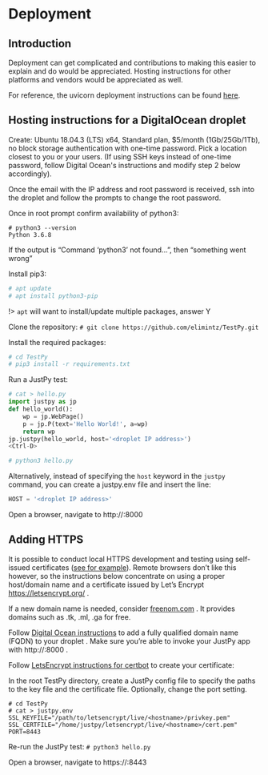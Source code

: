 # Deployment

## Introduction

Deployment can get complicated and contributions to making this easier to explain and do would be appreciated.
Hosting instructions for other platforms and vendors would be appreciated as well.

For reference, the uvicorn deployment instructions can be found [here](https://www.uvicorn.org/deployment/).


## Hosting instructions for a DigitalOcean droplet

Create: Ubuntu 18.04.3 (LTS) x64, Standard plan, $5/month (1Gb/25Gb/1Tb), no block storage authentication with one-time password. Pick a location closest to you or your users.  (If using SSH keys instead of one-time password, follow Digital Ocean's instructions and modify step 2 below accordingly).

Once the email with the IP address and root password is received, ssh into the droplet and follow the prompts to change the root password.

Once in root prompt confirm availability of python3:
```
# python3 --version
Python 3.6.8
```

If the output is “Command ‘python3’ not found…”, then “something went wrong”

Install pip3:
```python
# apt update
# apt install python3-pip
```

!> `apt` will want to install/update multiple packages, answer Y

Clone the repository:
`# git clone https://github.com/elimintz/TestPy.git`

Install the required packages:
```python
# cd TestPy
# pip3 install -r requirements.txt
```


Run a JustPy test:
```python
# cat > hello.py
import justpy as jp
def hello_world():
    wp = jp.WebPage()
    p = jp.P(text='Hello World!', a=wp)
    return wp
jp.justpy(hello_world, host='<droplet IP address>')
<Ctrl-D>

# python3 hello.py
```

Alternatively, instead of specifying the `host` keyword in the `justpy` command, you can create a justpy.env file and insert the line:
```python
HOST = '<droplet IP address>' 
```

Open a browser, navigate to http://<droplet IP address>:8000


## Adding HTTPS

It is possible to conduct local HTTPS development and testing using self-issued certificates ([see for example](https://woile.github.io/posts/local-https-development-in-python-with-mkcert/)). Remote browsers don’t like this however, so the instructions below concentrate on using a proper host/domain name and a certificate issued by Let’s Encrypt https://letsencrypt.org/ .

If a new domain name is needed, consider [freenom.com](https://freenom.com) . It provides domains such as .tk, .ml, .ga for free.

Follow [Digital Ocean instructions](https://www.digitalocean.com/docs/networking/dns/how-to/add-domains/) to add a fully qualified domain name (FQDN) to your droplet . Make sure you’re able to invoke your JustPy app with http://<droplet FQDN>:8000 . 

Follow [LetsEncrypt instructions for certbot](https://certbot.eff.org/lets-encrypt/ubuntubionic-other) to create your certificate: 

In the root TestPy directory, create a JustPy config file to specify the paths to the key file and the certificate file. Optionally, change the port setting.
 ```
# cd TestPy
# cat > justpy.env
SSL_KEYFILE="/path/to/letsencrypt/live/<hostname>/privkey.pem"
SSL_CERTFILE="/home/justpy/letsencrypt/live/<hostname>/cert.pem"
PORT=8443
```
 

Re-run the JustPy test:
`# python3 hello.py`

Open a browser, navigate to https://<droplet FQDN>:8443